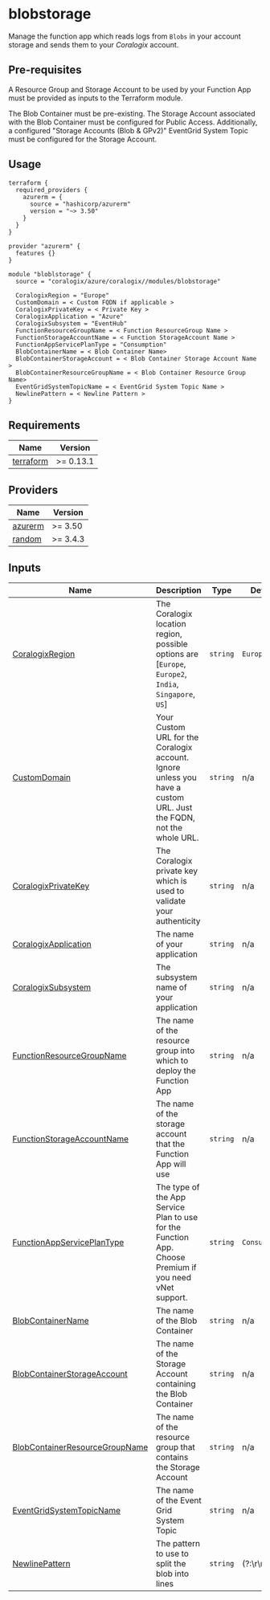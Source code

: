 # blobstorage

Manage the function app which reads logs from `Blobs` in your account storage and sends them to your *Coralogix* account.

## Pre-requisites

A Resource Group and Storage Account to be used by your Function App must be provided as inputs to the Terraform module.

The Blob Container must be pre-existing. The Storage Account associated with the Blob Container must be configured for Public Access. Additionally, a configured "Storage Accounts (Blob & GPv2)" EventGrid System Topic must be configured for the Storage Account.

## Usage

```hcl
terraform {
  required_providers {
    azurerm = {
      source = "hashicorp/azurerm"
      version = "~> 3.50"
    }
  }
}

provider "azurerm" {
  features {}
}

module "bloblstorage" {
  source = "coralogix/azure/coralogix//modules/blobstorage"

  CoralogixRegion = "Europe"
  CustomDomain = < Custom FQDN if applicable >
  CoralogixPrivateKey = < Private Key >
  CoralogixApplication = "Azure"
  CoralogixSubsystem = "EventHub"
  FunctionResourceGroupName = < Function ResourceGroup Name >
  FunctionStorageAccountName = < Function StorageAccount Name >
  FunctionAppServicePlanType = "Consumption"
  BlobContainerName = < Blob Container Name>
  BlobContainerStorageAccount = < Blob Container Storage Account Name >
  BlobContainerResourceGroupName = < Blob Container Resource Group Name>
  EventGridSystemTopicName = < EventGrid System Topic Name >
  NewlinePattern = < Newline Pattern >
}
```

## Requirements

| Name | Version |
|------|---------|
| <a name="requirement_terraform"></a> [terraform](#requirement\_terraform) | >= 0.13.1 |

## Providers

| Name | Version |
|------|---------|
| <a name="provider_azurerm"></a> [azurerm](#provider\_azurerm) | >= 3.50 |
| <a name="provider_random"></a> [random](#provider\_random) | >= 3.4.3 |

## Inputs

| Name | Description | Type | Default | Required |
|------|-------------|------|---------|:--------:|
| <a name="input_CoralogixRegion"></a> [CoralogixRegion](#input\_CoralogixRegion) | The Coralogix location region, possible options are [`Europe`, `Europe2`, `India`, `Singapore`, `US`] | `string` | `Europe` | no |
| <a name="input_CustomDomain"></a> [CustomDomain](#input\_CustomDomain) | Your Custom URL for the Coralogix account. Ignore unless you have a custom URL. Just the FQDN, not the whole URL. | `string` | n/a | no |
| <a name="input_CoralogixPrivateKey"></a> [CoralogixPrivateKey](#input\_CoralogixPrivateKey) | The Coralogix private key which is used to validate your authenticity | `string` | n/a | yes |
| <a name="input_CoralogixApplication"></a> [CoralogixApplication](#input\_CoralogixApplication) | The name of your application | `string` | n/a | yes |
| <a name="input_CoralogixSubsystem"></a> [CoralogixSubsystem](#input\_CoralogixSubsystem) | The subsystem name of your application | `string` | n/a | yes |
| <a name="input_FunctionResourceGroupName"></a> [FunctionResourceGroupName](#input\_FunctionResourceGroupName) | The name of the resource group into which to deploy the Function App | `string` | n/a | yes |
| <a name="input_FunctionStorageAccountName"></a> [FunctionStorageAccountName](#input\_FunctionStorageAccountName) | The name of the storage account that the Function App will use | `string` | n/a | yes |
| <a name="input_FunctionAppServicePlanType"></a> [FunctionAppServicePlanType](#input\_FunctionAppServicePlanType) | The type of the App Service Plan to use for the Function App. Choose Premium if you need vNet support. | `string` | `Consumption` | yes |
| <a name="input_BlobContainerName"></a> [BlobContainerName](#input\_BlobContainerName) | The name of the Blob Container | `string` | n/a | yes
| <a name="input_BlobContainerStorageAccount"></a> [BlobContainerStorageAccount](#input\_BlobContainerStorageAccount) | The name of the Storage Account containing the Blob Container | `string` | n/a | yes
| <a name="input_BlobContainerResourceGroupName"></a> [BlobContainerResourceGroupName](#input\_BlobContainerResourceGroupName) | The name of the resource group that contains the Storage Account | `string` | n/a | yes
| <a name="input_EventGridSystemTopicName"></a> [EventGridSystemTopicName](#input\_EventGridSystemTopicName) | The name of the Event Grid System Topic | `string` | n/a | yes
| <a name="input_NewlinePattern"></a> [NewlinePattern](#input\_NewlinePattern) | The pattern to use to split the blob into lines | `string` | (?:\r\n|\r|\n) | yes
